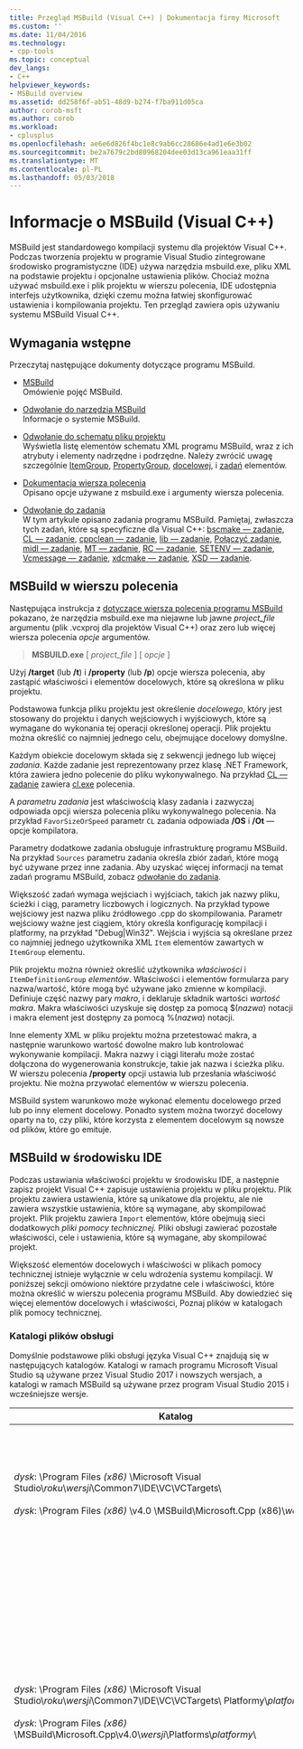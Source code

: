 ```yaml
---
title: Przegląd MSBuild (Visual C++) | Dokumentacja firmy Microsoft
ms.custom: ''
ms.date: 11/04/2016
ms.technology:
- cpp-tools
ms.topic: conceptual
dev_langs:
- C++
helpviewer_keywords:
- MSBuild overview
ms.assetid: dd258f6f-ab51-48d9-b274-f7ba911d05ca
author: corob-msft
ms.author: corob
ms.workload:
- cplusplus
ms.openlocfilehash: ae6e6d826f4bc1e8c9ab6cc28686e4ad1e6e3b02
ms.sourcegitcommit: be2a7679c2bd80968204dee03d13ca961eaa31ff
ms.translationtype: MT
ms.contentlocale: pl-PL
ms.lasthandoff: 05/03/2018
---
```

# <a name="msbuild-visual-c-overview"></a>Informacje o MSBuild (Visual C++)  
  
MSBuild jest standardowego kompilacji systemu dla projektów Visual C++. Podczas tworzenia projektu w programie Visual Studio zintegrowane środowisko programistyczne (IDE) używa narzędzia msbuild.exe, pliku XML na podstawie projektu i opcjonalne ustawienia plików. Chociaż można używać msbuild.exe i plik projektu w wierszu polecenia, IDE udostępnia interfejs użytkownika, dzięki czemu można łatwiej skonfigurować ustawienia i kompilowania projektu. Ten przegląd zawiera opis używaniu systemu MSBuild Visual C++.  
  
## <a name="prerequisites"></a>Wymagania wstępne  
  
Przeczytaj następujące dokumenty dotyczące programu MSBuild.  
  
- [MSBuild](/visualstudio/msbuild/msbuild)  
 Omówienie pojęć MSBuild.  
  
- [Odwołanie do narzędzia MSBuild](/visualstudio/msbuild/msbuild-reference)  
 Informacje o systemie MSBuild.  
  
- [Odwołanie do schematu pliku projektu](/visualstudio/msbuild/msbuild-project-file-schema-reference)  
 Wyświetla listę elementów schematu XML programu MSBuild, wraz z ich atrybuty i elementy nadrzędne i podrzędne. Należy zwrócić uwagę szczególnie [ItemGroup](/visualstudio/msbuild/itemgroup-element-msbuild), [PropertyGroup](/visualstudio/msbuild/propertygroup-element-msbuild), [docelowej](/visualstudio/msbuild/target-element-msbuild), i [zadań](/visualstudio/msbuild/task-element-msbuild) elementów.  
  
- [Dokumentacja wiersza polecenia](/visualstudio/msbuild/msbuild-command-line-reference)  
 Opisano opcje używane z msbuild.exe i argumenty wiersza polecenia.  
  
- [Odwołanie do zadania](/visualstudio/msbuild/msbuild-task-reference)  
 W tym artykule opisano zadania programu MSBuild. Pamiętaj, zwłaszcza tych zadań, które są specyficzne dla Visual C++: [bscmake — zadanie](/visualstudio/msbuild/bscmake-task), [CL — zadanie](/visualstudio/msbuild/cl-task), [cppclean — zadanie](/visualstudio/msbuild/cppclean-task), [lib — zadanie](/visualstudio/msbuild/lib-task), [Połączyć zadanie](/visualstudio/msbuild/link-task), [midl — zadanie](/visualstudio/msbuild/midl-task), [MT — zadanie](/visualstudio/msbuild/mt-task), [RC — zadanie](/visualstudio/msbuild/rc-task), [SETENV — zadanie](/visualstudio/msbuild/setenv-task), [ Vcmessage — zadanie](/visualstudio/msbuild/vcmessage-task), [xdcmake — zadanie](/visualstudio/msbuild/xdcmake-task), [XSD — zadanie](/visualstudio/msbuild/xsd-task).  
  
## <a name="msbuild-on-the-command-line"></a>MSBuild w wierszu polecenia  
  
Następująca instrukcja z [dotyczące wiersza polecenia programu MSBuild](/visualstudio/msbuild/msbuild-command-line-reference) pokazano, że narzędzia msbuild.exe ma niejawne lub jawne *project_file* argumentu (plik .vcxproj dla projektów Visual C++) oraz zero lub więcej wiersza polecenia *opcje* argumentów.  
  
> **MSBUILD.exe** [ *project_file* ] [ *opcje* ]  
  
Użyj **/target** (lub **/t**) i **/property** (lub **/p**) opcje wiersza polecenia, aby zastąpić właściwości i elementów docelowych, które są określona w pliku projektu.  
  
Podstawowa funkcja pliku projektu jest określenie *docelowego*, który jest stosowany do projektu i danych wejściowych i wyjściowych, które są wymagane do wykonania tej operacji określonej operacji. Plik projektu można określić co najmniej jednego celu, obejmujące docelowy domyślne.  
  
Każdym obiekcie docelowym składa się z sekwencji jednego lub więcej *zadania*. Każde zadanie jest reprezentowany przez klasę .NET Framework, która zawiera jedno polecenie do pliku wykonywalnego. Na przykład [CL — zadanie](/visualstudio/msbuild/cl-task) zawiera [cl.exe](../build/reference/compiling-a-c-cpp-program.md) polecenia.  
  
A *parametru zadania* jest właściwością klasy zadania i zazwyczaj odpowiada opcji wiersza polecenia pliku wykonywalnego polecenia. Na przykład `FavorSizeOrSpeed` parametr `CL` zadania odpowiada **/OS** i **/Ot** — opcje kompilatora.  
  
Parametry dodatkowe zadania obsługuje infrastrukturę programu MSBuild. Na przykład `Sources` parametru zadania określa zbiór zadań, które mogą być używane przez inne zadania. Aby uzyskać więcej informacji na temat zadań programu MSBuild, zobacz [odwołanie do zadania](/visualstudio/msbuild/msbuild-task-reference).  
  
Większość zadań wymaga wejściach i wyjściach, takich jak nazwy pliku, ścieżki i ciąg, parametry liczbowych i logicznych. Na przykład typowe wejściowy jest nazwa pliku źródłowego .cpp do skompilowania. Parametr wejściowy ważne jest ciągiem, który określa konfigurację kompilacji i platformy, na przykład "Debug\|Win32". Wejścia i wyjścia są określane przez co najmniej jednego użytkownika XML `Item` elementów zawartych w `ItemGroup` elementu.  
  
Plik projektu można również określić użytkownika *właściwości* i `ItemDefinitionGroup` *elementów*. Właściwości i elementów formularza pary nazwa/wartość, które mogą być używane jako zmienne w kompilacji. Definiuje część nazwy pary *makro*, i deklaruje składnik wartości *wartość makra*. Makra właściwości uzyskuje się dostęp za pomocą $(*nazwa*) notacji i makra element jest dostępny za pomocą %(*nazwa*) notacji.  
  
Inne elementy XML w pliku projektu można przetestować makra, a następnie warunkowo wartość dowolne makro lub kontrolować wykonywanie kompilacji. Makra nazwy i ciągi literału może zostać dołączona do wygenerowania konstrukcje, takie jak nazwa i ścieżka pliku. W wierszu polecenia **/property** opcji ustawia lub przesłania właściwość projektu. Nie można przywołać elementów w wierszu polecenia.  
  
MSBuild system warunkowo może wykonać elementu docelowego przed lub po inny element docelowy. Ponadto system można tworzyć docelowy oparty na to, czy pliki, które korzysta z elementem docelowym są nowsze od plików, które go emituje.  
  
## <a name="msbuild-in-the-ide"></a>MSBuild w środowisku IDE  
  
Podczas ustawiania właściwości projektu w środowisku IDE, a następnie zapisz projekt Visual C++ zapisuje ustawienia projektu w pliku projektu. Plik projektu zawiera ustawienia, które są unikatowe dla projektu, ale nie zawiera wszystkie ustawienia, które są wymagane, aby skompilować projekt. Plik projektu zawiera `Import` elementów, które obejmują sieci dodatkowych *pliki pomocy technicznej.* Pliki obsługi zawierać pozostałe właściwości, cele i ustawienia, które są wymagane, aby skompilować projekt.  
  
Większość elementów docelowych i właściwości w plikach pomocy technicznej istnieje wyłącznie w celu wdrożenia systemu kompilacji. W poniższej sekcji omówiono niektóre przydatne cele i właściwości, które można określić w wierszu polecenia programu MSBuild. Aby dowiedzieć się więcej elementów docelowych i właściwości, Poznaj plików w katalogach plik pomocy technicznej.  
  
### <a name="support-file-directories"></a>Katalogi plików obsługi  
  
Domyślnie podstawowe pliki obsługi języka Visual C++ znajdują się w następujących katalogów. Katalogi w ramach programu Microsoft Visual Studio są używane przez Visual Studio 2017 i nowszych wersjach, a katalogi w ramach MSBuild są używane przez program Visual Studio 2015 i wcześniejsze wersje.  
  
|Katalog|Opis|  
|---------------|-----------------|  
|*dysk*: \Program Files *(x86)* \Microsoft Visual Studio\\*roku*\\*wersji*\Common7\IDE\VC\VCTargets\ <br /><br />*dysk*: \Program Files *(x86)* \v4.0 \MSBuild\Microsoft.Cpp (x86)\\*wersji*\ |Zawiera pliki docelowe głównej (.targets) i pliki właściwości (.props), które są używane przez elementy docelowe. Domyślnie makro $(VCTargetsPath) odwołuje się do tego katalogu.|  
|*dysk*: \Program Files *(x86)* \Microsoft Visual Studio\\*roku*\\*wersji*\Common7\IDE\VC\VCTargets\ Platformy\\*platformy*\ <br /><br />*dysk*: \Program Files *(x86)* \MSBuild\Microsoft.Cpp\v4.0\\*wersji*\Platforms\\*platformy*\ |Zawiera pliki docelowy i właściwości specyficzne dla platformy, które zastępują elementy docelowe i właściwości w katalogu nadrzędnego. Ten katalog zawiera także biblioteki DLL, który definiuje zadania, które są używane przez elementy docelowe w tym katalogu.<br /><br /> *Platformy* symbol zastępczy reprezentuje x64 RAMIĘ lub Win32 podkatalogu.|  
|*dysk*: \Program Files *(x86)* \Microsoft Visual Studio\\*roku*\\*wersji*\Common7\IDE\VC\VCTargets\ Platformy\\*platformy*\PlatformToolsets\\*zestawu narzędzi*\ <br /><br />*dysk*: \Program Files *(x86)* \MSBuild\Microsoft.Cpp\v4.0\\*wersji*\Platforms\\*platformy*\ PlatformToolsets\\*zestawu narzędzi*\ <br /><br />*dysk*: \Program Files *(x86)* \MSBuild\Microsoft.Cpp\v4.0\Platforms\\*platformy*\PlatformToolsets\\*zestawu narzędzi*\ |Zawiera katalogi, umożliwiających kompilacji do generowania aplikacji Visual C++ przy użyciu określonego *zestawu narzędzi*.<br /><br /> *Roku* i *wersji* symbole zastępcze są używane przez program Visual Studio 2017 i późniejszych wersjach. *Wersji* symbol zastępczy jest V110 dla programu Visual Studio 2012, V120 dla programu Visual Studio 2013 lub Visual Studio 2015 w wersji 140. *Platformy* symbol zastępczy reprezentuje x64 RAMIĘ lub Win32 podkatalogu. *Zestawu narzędzi* symbol zastępczy reprezentuje podkatalogu zestawu narzędzi, na przykład w wersji 140 do tworzenia aplikacji systemu Windows za pomocą narzędzi Visual Studio 2015, v120_xp do kompilacji dla systemu Windows XP przy użyciu zestawu narzędzi programu Visual Studio 2013 lub v110_wp80 do Tworzenie aplikacji Windows Phone 8.0 przy użyciu zestawu narzędzi programu Visual Studio 2012.<br /><br />Ścieżkę zawierającą katalogów, umożliwiających kompilacji do generowania aplikacji Visual C++ 2008 lub Visual C++ 2010 nie zawiera *wersji*i *platformy* reprezentuje symbolu zastępczego x64 Itanium lub Win32 podkatalogu. *Zestawu narzędzi* podkatalogu zestawu narzędzi v90 lub v100 reprezentuje symbol zastępczy.|  
  
### <a name="support-files"></a>Pliki obsługi  
  
Katalogi plików pomocy technicznej zawiera pliki o następujących rozszerzeniach:  
  
|Rozszerzenia|Opis|  
|---------------|-----------------|  
|.TARGETS|Zawiera `Target` elementów XML, które określają zadania, które są wykonywane przez element docelowy. Może również zawierać `PropertyGroup`, `ItemGroup`, `ItemDefinitionGroup`, a zdefiniowane przez użytkownika `Item` elementów służących do przypisywania pliki i opcje wiersza polecenia do parametrów zadania.<br /><br /> Aby uzyskać więcej informacji, zobacz [Target — Element (MSBuild)](/visualstudio/msbuild/target-element-msbuild).|  
|.props|Zawiera `Property Group` i zdefiniowanych przez użytkownika `Property` elementów XML, które określają ustawienia plików i parametrów, które są używane podczas kompilacji.<br /><br /> Może również zawierać `ItemDefinitionGroup` i zdefiniowanych przez użytkownika `Item` elementów XML, które określają dodatkowe ustawienia. Elementy zdefiniowane w grupie definicji elementu przypominają właściwości, ale nie ma dostępu z poziomu wiersza polecenia. Pliki projektu Visual C++ często używa elementów zamiast właściwości do reprezentowania ustawienia.<br /><br /> Aby uzyskać więcej informacji, zobacz [ItemGroup — Element (MSBuild)](/visualstudio/msbuild/itemgroup-element-msbuild), [ItemDefinitionGroup — Element (MSBuild)](/visualstudio/msbuild/itemdefinitiongroup-element-msbuild), i [Item — Element (MSBuild)](/visualstudio/msbuild/item-element-msbuild).|  
|.xml|Zawiera elementy XML, które deklaruje i zainicjuj elementy interfejsu użytkownika IDE, takich jak arkusze właściwości i strony właściwości i formantów pól tekstowych pole i listy.<br /><br /> Pliki .xml obsługuje bezpośrednio IDE, nie programu MSBuild. Jednak wartości właściwości IDE są przypisane do tworzenia właściwości i elementów.<br /><br /> Większość plików .xml znajdują się w podkatalogu specyficzne dla ustawień regionalnych. Na przykład pliki dla regionu Stanów Zjednoczonych angielski znajdują się w $(VCTargetsPath) \1033\\.|  
  
## <a name="user-targets-and-properties"></a>Cele użytkownika i właściwości  
  
Najbardziej efektywny sposób używania programu MSBuild w wierszu polecenia, pomaga ustalić, które właściwości i obiekty docelowe są i przydatności. Większość właściwości i elementów docelowych pomocy zaimplementować system kompilacji Visual C++, a w związku z tym nie są istotne dla użytkownika. W tej sekcji opisano niektóre zastanowić zorientowane na użytkownika właściwości i elementów docelowych.  

### <a name="platformtoolset-property"></a>Właściwość jest zestaw narzędzi platformy  
  
`PlatformToolset` Właściwość określa, które zestaw narzędzi Visual C++ jest używany podczas kompilacji. Domyślnie jest używany bieżący zestaw narzędzi. Gdy ta właściwość jest ustawiona, wartość właściwości jest połączony z literałów ciągów w ścieżce katalogu, który zawiera pliki właściwość i docelowych, które są wymagane do utworzenia projektu dla konkretnej platformy. Tworzenie za pomocą tej wersji narzędzi platformy musi być zainstalowany zestaw narzędzi platformy.  
  
Na przykład ustawić `PlatformToolset` właściwości `v140` używania narzędzi Visual C++ 2015 i biblioteki można skompilować aplikację:  
  
`msbuild myProject.vcxproj /p:PlatformToolset=v140`  
  
### <a name="preferredtoolarchitecture-property"></a>Właściwość PreferredToolArchitecture  
  
`PreferredToolArchitecture` Właściwość określa, czy kompilatora 32-bitowy lub 64-bitowe i narzędzia są używane w kompilacji. Ta właściwość nie ma wpływu na dane wyjściowe architektura platformy lub konfiguracji. Domyślnie program MSBuild używa x86 wersji kompilatora i narzędzi, jeśli ta właściwość nie jest ustawiona.  
  
Na przykład ustawić `PreferredToolArchitecture` właściwości `x64` używać kompilator 64-bitowy i narzędzia do tworzenia aplikacji:  
  
`msbuild myProject.vcxproj /p:PreferredToolArchitecture=x64`  
  
### <a name="useenv-property"></a>Właściwość UseEnv  
  
Domyślnie ustawienia specyficzne dla platformy bieżący projekt musi zostać zastąpiona zmiennych środowiskowych PATH, INCLUDE LIB, LIBPATH, konfiguracji i platformy. Ustaw `UseEnv` właściwości `true` aby zagwarantować, że zmienne środowiskowe nie zostały zastąpione.  
  
`msbuild myProject.vcxproj /p:UseEnv=true`  
  
### <a name="targets"></a>Obiekty docelowe  
  
Brak setki obiektów docelowych w pliki obsługi programu Visual C++. Jednak większość to zorientowane na system obiektów docelowych, które użytkownik można zignorować. Większość elementów docelowych systemu są poprzedzone znaku podkreślenia (_) lub mieć nazwę, która rozpoczyna się od "PrepareFor", "Obliczeniowe", "Przed", "Po", "Przed" lub "Post".  
  
W poniższej tabeli wymieniono kilka przydatne cele zorientowane na użytkownika.  
  
|docelowy|Opis|  
|------------|-----------------|  
|BscMake|Wykonuje narzędzie przeglądać informacje o konserwacji narzędzie Microsoft bscmake.exe.|  
|Kompilacja|Kompiluje projekt.<br /><br /> Jest to domyślny obiekt docelowy dla projektu.|  
|ClCompile|Wykonuje narzędzie kompilatora Visual C++ cl.exe.|  
|Czyszczenie|Usuwa tymczasowy i pośredniego kompilacja plików.|  
|Lib|Narzędzie Microsoft 32-bitowy Library Manager wykonuje lib.exe.|  
|Łącze|Wykonuje narzędzia konsolidatora Visual C++ link.exe.|  
|ManifestResourceCompile|Pobiera listę zasobów z manifestu, a następnie wykonuje narzędzia kompilatora zasobów systemu Windows firmy Microsoft rc.exe.|  
|Midl|Wykonuje narzędzie kompilatora Microsoft interfejsu Definition Language (MIDL) midl.exe.|  
|Skompiluj ponownie|Czyści a potem kompiluje projektu.|  
|ResourceCompile|Wykonuje narzędzia kompilatora zasobów systemu Windows firmy Microsoft rc.exe.|  
|Xdcmake —|Wykonuje narzędzie dokumentacji XML xdcmake.exe.|  
|XSD|Wykonuje narzędzie definicji schematu XML xsd.exe.|  
  
## <a name="see-also"></a>Zobacz też  
  
[MSBuild (Visual C++)](../build/msbuild-visual-cpp.md)
